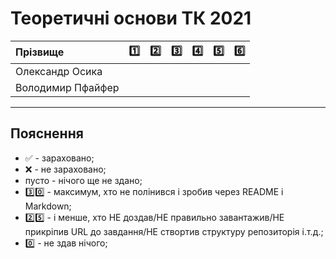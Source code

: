 # Теоретичні основи ТК 2021

| Прізвище          | :one: | :two: | :three: | :four: | :five: | :six: |
| :---------------- |:-------------------------------------:|:-------------------------------------:|:-------------------------------------:|:-------------------------------------:|:-------------------------------------:|:-------------------------------------:|
| Олександр Осика   |||||||
| Володимир Пфайфер |||||||


---
## Пояснення
- :white_check_mark: - зараховано;
- :x: - не зараховано;
- пусто - нічого ще не здано;
- :three::zero: - максимум, хто не полінився і зробив через README і Markdown;
- :two::five: - і менше, хто НЕ доздав/НЕ правильно завантажив/НЕ прикріпив URL до завдання/НЕ створтив структуру репозиторія і.т.д.;
- :zero: - не здав нічого;
